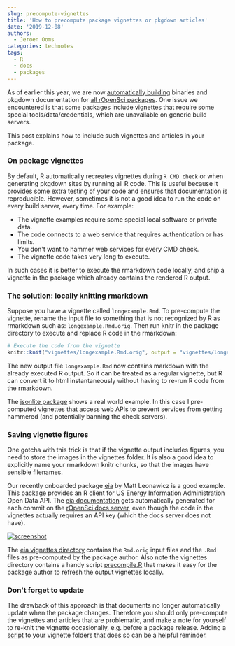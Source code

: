 ```yaml
---
slug: precompute-vignettes
title: 'How to precompute package vignettes or pkgdown articles'
date: '2019-12-08'
authors:
  - Jeroen Ooms
categories: technotes
tags:
  - R
  - docs
  - packages
---
```


As of earlier this year, we are now [automatically building](/technotes/2019/06/07/ropensci-docs/) binaries and pkgdown documentation for [all rOpenSci packages](https://docs.ropensci.org). One issue we encountered is that some packages include vignettes that require some special tools/data/credentials, which are unavailable on generic build servers.

This post explains how to include such vignettes and articles in your package.

### On package vignettes

By default, R automatically recreates vignettes during `R CMD check` or when generating pkgdown sites by running all R code. This is useful because it provides some extra testing of your code and ensures that documentation is reproducible. However, sometimes it is not a good idea to run the code on every build server, every time. For example:

  - The vignette examples require some special local software or private data.
  - The code connects to a web service that requires authentication or has limits.
  - You don't want to hammer web services for every CMD check.
  - The vignette code takes very long to execute.

In such cases it is better to execute the rmarkdown code locally, and ship a vignette in the package which already contains the rendered R output. 

### The solution: locally knitting rmarkdown

Suppose you have a vignette called `longexample.Rmd`. To pre-compute the vignette, rename the input file to something that is not recognized by R as rmarkdown such as: `longexample.Rmd.orig`. Then run knitr in the package directory to execute and replace R code in the rmarkdown:

```r
# Execute the code from the vignette
knitr::knit("vignettes/longexample.Rmd.orig", output = "vignettes/longexample.Rmd")
```

The new output file `longexample.Rmd` now contains markdown with the already executed R output. So it can be treated as a regular vignette, but R can convert it to html instantaneously without having to re-run R code from the rmarkdown.

The [jsonlite package](https://github.com/jeroen/jsonlite/tree/v1.6/vignettes) shows a real world example. In this case I pre-computed vignettes that access web APIs to prevent services from getting hammered (and potentially banning the check servers).

### Saving vignette figures

One gotcha with this trick is that if the vignette output includes figures, you need to store the images in the vignettes folder. It is also a good idea to explicitly name your rmarkdown knitr chunks, so that the images have sensible filenames.

Our recently onboarded package [eia](https://github.com/ropensci/eia/tree/master/vignettes) by Matt Leonawicz is a good example. This package provides an R client for US Energy Information Administration Open Data API. The [eia documentation](https://docs.ropensci.org/eia/articles/) gets automatically generated for each commit on the [rOpenSci docs server](https://ropensci.org/technotes/2019/06/07/ropensci-docs/), even though the code in the vignettes actually requires an API key (which the docs server does not have).

[![screenshot](https://imgur.com/W5NDdOA.png)](https://docs.ropensci.org/eia)

The [eia vignettes directory](https://github.com/ropensci/eia/blob/master/vignettes/) contains the `Rmd.orig` input files and the `.Rmd` files as pre-computed by the package author. Also note the vignettes directory contains a handy script [precompile.R](https://github.com/ropensci/eia/blob/master/vignettes/precompile.R) that makes it easy for the package author to refresh the output vignettes locally.

### Don't forget to update

The drawback of this approach is that documents no longer automatically update when the package changes. Therefore you should only pre-compute the vignettes and articles that are problematic, and make a note for yourself to re-knit the vignette occasionally, e.g. before a package release. Adding a [script](https://github.com/ropensci/eia/blob/master/vignettes/precompile.R) to your vignette folders that does so can be a helpful reminder.

